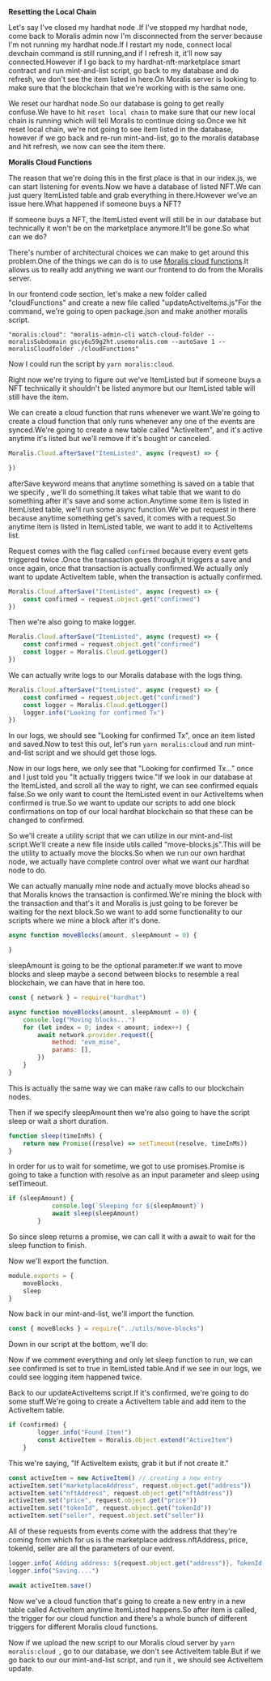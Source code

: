 **Resetting the Local Chain**

Let's say I've closed my hardhat node .If I've stopped my hardhat node, come back to Moralis admin now I'm disconnected from the server because I'm not running my hardhat node.If I restart my node, connect local devchain command is still running,and if I refresh it, it'll now say connected.However if I go back to my hardhat-nft-marketplace smart contract and run mint-and-list script, go back to my database and do refresh, we don't see the item listed in here.On Moralis server is looking to make sure that the blockchain that we're working with is the same one.

We reset our hardhat node.So our database is going to get really confuse.We have to hit `reset local chain` to make sure that our new local chain is running  which will tell Moralis to continue doing so.Once we hit reset local chain, we're not going to see item listed in the database, however if we go back  and re-run mint-and-list, go to the moralis database and hit refresh, we now can see the item there.

**Moralis Cloud Functions**

The reason that we're doing this in the first place is that in our index.js, we can start listening for events.Now we have a database of listed NFT.We can just query ItemListed table and grab everything in there.However we've an issue here.What happened if someone buys a NFT? 

If someone buys a NFT, the ItemListed event will still be in our database but technically it won't be on the marketplace anymore.It'll be gone.So what can we do?

There's number of architectural choices we can make to get around this problem.One of the things we can do is to use [Moralis cloud functions](https://v1docs.moralis.io/moralis-dapp/cloud-code/cloud-functions).It allows us to really add anything we want our frontend to do from the Moralis server.

In our frontend code section, let's make a new folder called "cloudFunctions" and create a new file called "updateActiveItems.js"For the command, we're going to open package.json and make another moralis script.

`"moralis:cloud": "moralis-admin-cli watch-cloud-folder --moralisSubdomain gscy6u59g2ht.usemoralis.com --autoSave 1 --moralisCloudfolder ./cloudFunctions"`

Now I could run the script by `yarn moralis:cloud`.

Right now we're trying to figure out  we've ItemListed but if someone buys a NFT  technically it shouldn't be listed anymore but our ItemListed table will still have the item.

We can create a cloud function that runs whenever we want.We're going to create a cloud function that only runs whenever any one of the events are synced.We're going to create a new table called "ActiveItem", and it's active anytime it's listed but we'll remove if it's bought or canceled.

```javascript
Moralis.Cloud.afterSave("ItemListed", async (request) => {

})
```

afterSave keyword means that anytime something is saved on a table that we specify , we'll do something.It takes what table that we want to do something after it's save and some action.Anytime some item is listed in ItemListed table, we'll run some async function.We've put request in there because anytime something get's saved, it comes with a request.So anytime item is listed in ItemListed table, we want to add it to ActiveItems list.

Request comes with the flag called `confirmed` because every event gets triggered twice .Once the transaction goes through,it triggers a save and once again, once that transaction is actually confirmed.We actually only want to update ActiveItem table, when the transaction is actually confirmed.

```javascript
Moralis.Cloud.afterSave("ItemListed", async (request) => {
    const confirmed = request.object.get("confirmed")
})
```

Then we're also going to make logger.
```javascript
Moralis.Cloud.afterSave("ItemListed", async (request) => {
    const confirmed = request.object.get("confirmed")
    const logger = Moralis.Cloud.getLogger()
})
```

We can actually write logs to our Moralis database with the logs thing.

```javascript
Moralis.Cloud.afterSave("ItemListed", async (request) => {
    const confirmed = request.object.get("confirmed")
    const logger = Moralis.Cloud.getLogger()
    logger.info("Looking for confirmed Tx")
})
```

In our logs, we should see "Looking for confirmed Tx", once an item listed and saved.Now to test this out, let's run `yarn moralis:cloud` and run mint-and-list script and we should get those logs.

Now in our logs here, we only see that "Looking for confirmed Tx..." once and I just told you "It actually triggers twice."If we look in our database at the ItemListed, and scroll all the way to right, we can see confirmed equals false.So we only want to count the ItemListed event in our ActiveItems when confirmed is true.So we want to update our scripts to add one block confirmations on top of our local hardhat blockchain so that these can be changed to confirmed.

So we'll create a utility script that we can utilize in our mint-and-list script.We'll create a new file inside utils called "move-blocks.js".This will be the utility to actually move the blocks.So when we run our own hardhat node, we actually have complete control over what we want our hardhat node to do.

We can actually manually mine node and actually move blocks ahead so that Moralis knows the transaction is confirmed.We're mining the block with the transaction and that's it and Moralis is just going to be forever be waiting for the next block.So we want to add some functionality to our scripts where we mine a block after it's done.

```javascript
async function moveBlocks(amount, sleepAmount = 0) {

}
```

sleepAmount is going to be the optional parameter.If we want to move blocks and sleep maybe a second between blocks to resemble a real blockchain, we can have that in here too.   

```javascript
const { network } = require("hardhat")

async function moveBlocks(amount, sleepAmount = 0) {
    console.log("Moving blocks...")
    for (let index = 0; index < amount; index++) {
        await network.provider.request({
            method: "evm_mine",
            params: [],
        })
    }
}  
```

This is actually the same way we can make raw calls to our blockchain nodes.

Then if we specify sleepAmount then we're also going to have the script sleep or wait a short duration.

```javascript
function sleep(timeInMs) {
    return new Promise((resolve) => setTimeout(resolve, timeInMs))
}
```

In order for us to wait for sometime, we got to use promises.Promise is going to take a function with resolve as an input parameter and sleep using setTimeout.

```javascript
if (sleepAmount) {
            console.log(`Sleeping for ${sleepAmount}`)
            await sleep(sleepAmount)
        }
```

So since sleep returns a promise, we can call it with a await to wait for the sleep function to finish.

Now we'll export the function.

```javascript
module.exports = {
    moveBlocks,
    sleep
}
```

Now back in our mint-and-list, we'll import the function.

```javascript
const { moveBlocks } = require("../utils/move-blocks")
```

Down in our script at the bottom, we'll do:

Now if we comment everything and only let sleep function to run, we can see confirmed is set to true in ItemListed table.And if we see in our logs, we could see logging item happened twice.

Back to our updateActiveItems script.If it's confirmed, we're going to do some stuff.We're going to create a ActiveItem table and add item to the ActiveItem table.

```javascript
if (confirmed) {
        logger.info("Found Item!")
        const ActiveItem = Moralis.Object.extend("ActiveItem")
    }
```

This we're saying, "If ActiveItem exists, grab it but if not create it."

```javascript
const activeItem = new ActiveItem() // creating a new entry
activeItem.set("marketplaceAddress", request.object.get("address"))
activeItem.set("nftAddress", request.object.get("nftAddress"))
activeItem.set("price", request.object.get("price"))
activeItem.set("tokenId", request.object.get("tokenId"))
activeItem.set("seller", request.object.set("seller"))
```

All of these requests from events come with the address that they're coming from which for us is the marketplace address.nftAddress, price, tokenId, seller are all the parameters of our event.

```javascript
logger.info(`Adding address: ${request.object.get("address")}, TokenId: ${request.object.get("tokenId")}`)
logger.info("Saving....")

await activeItem.save()
```

Now we've a cloud function that's going to create a new entry in a new table called ActiveItem anytime ItemListed happens.So after item is called, the trigger for our cloud function and there's a whole bunch of different triggers for different Moralis cloud functions.

Now if we upload the new script to our Moralis cloud server by `yarn moralis:cloud `, go to our database, we don't see ActiveItem table.But if we go back to our our mint-and-list script, and run it , we should see ActiveItem update.


